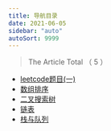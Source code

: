 ```yaml
---
title: 导航目录
date: 2021-06-05
sidebar: "auto"
autoSort: 9999
---
```


<!-- dirToc -->

> The Article Total （ 5 ）

- [leetcode题目(一)](./alg-leetcode-01.md)
- [数组排序](./array-sort.md)
- [二叉搜索树](./binaryTree.md)
- [链表](./linkedList-base.md)
- [栈与队列](./stack-base.md)

<!-- dirToc -->
